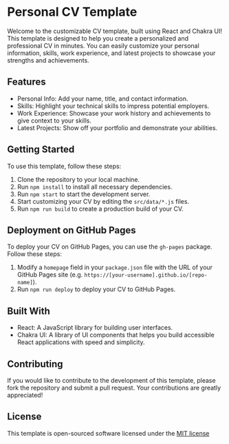 # Personal CV Template

Welcome to the customizable CV template, built using React and Chakra UI! This template is designed to help you create a personalized and professional CV in minutes. You can easily customize your personal information, skills, work experience, and latest projects to showcase your strengths and achievements.

## Features
- Personal Info: Add your name, title, and contact information.
- Skills: Highlight your technical skills to impress potential employers.
- Work Experience: Showcase your work history and achievements to give context to your skills.
- Latest Projects: Show off your portfolio and demonstrate your abilities.

## Getting Started

To use this template, follow these steps:
1. Clone the repository to your local machine.
2. Run `npm install` to install all necessary dependencies.
3. Run `npm start` to start the development server.
4. Start customizing your CV by editing the `src/data/*.js` files.
5. Run `npm run build` to create a production build of your CV.

## Deployment on GitHub Pages

To deploy your CV on GitHub Pages, you can use the `gh-pages` package. Follow these steps:
1. Modify a `homepage` field in your `package.json` file with the URL of your GitHub Pages site (e.g. `https://[your-username].github.io/[repo-name]`).
2. Run `npm run deploy` to deploy your CV to GitHub Pages.

## Built With
- React: A JavaScript library for building user interfaces.
- Chakra UI: A library of UI components that helps you build accessible React applications with speed and simplicity.

## Contributing
If you would like to contribute to the development of this template, please fork the repository and submit a pull request. Your contributions are greatly appreciated!

## License
This template is open-sourced software licensed under the [MIT license](https://opensource.org/licenses/MIT)